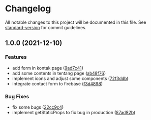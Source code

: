 # Changelog

All notable changes to this project will be documented in this file. See [standard-version](https://github.com/conventional-changelog/standard-version) for commit guidelines.

## 1.0.0 (2021-12-10)


### Features

* add form in kontak page ([9ad7c41](https://github.com/akmalhisyammm/gamma-five/commit/9ad7c41396a7cf3fa04321ae74088db6173be2b4))
* add some contents in tentang page ([ab48f76](https://github.com/akmalhisyammm/gamma-five/commit/ab48f76ccb704d1577e3451543db670f9b778044))
* implement icons and adjust some components ([72f3ddb](https://github.com/akmalhisyammm/gamma-five/commit/72f3ddb9586d64309cd0f6d9c3fea6e06986e62d))
* integrate contact form to firebase ([f3d4898](https://github.com/akmalhisyammm/gamma-five/commit/f3d48987464b9f229e615da57ab629e2c87c31eb))


### Bug Fixes

* fix some bugs ([22cc9c4](https://github.com/akmalhisyammm/gamma-five/commit/22cc9c4c4b56c81c3b6b96de65a8841bf8e15e33))
* implement getStaticProps to fix bug in production ([87ad82b](https://github.com/akmalhisyammm/gamma-five/commit/87ad82beba418cd423c14ca406e3cf45007253b8))

